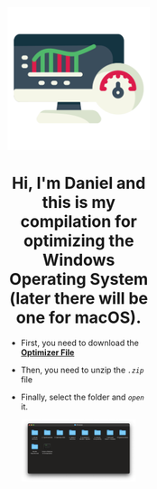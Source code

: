 <div style="width: 50%;">
<div align="center">
<img src="./IMG/Computer speed.png">
</div>

# <div align="center">Hi, I'm Daniel and this is my compilation for optimizing the Windows Operating System (later there will be one for macOS).</div>

[comment]: <> (Optimizer File v1.0.0 [Feb/12/2024] )
- First, you need to download the [**Optimizer File**](./DaniOS-Optimizer.zip)

- Then, you need to unzip the _`.zip`_ file

- Finally, select the folder and _`open`_ it.

<div align="center">
<img src="./IMG/Folder.png" width="80%">
</div>
</div>
